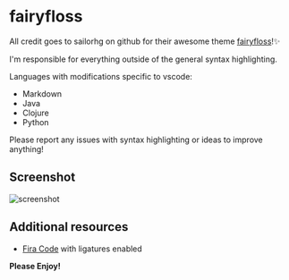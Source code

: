 # fairyfloss
All credit goes to sailorhg on github for their awesome theme [fairyfloss](https://github.com/sailorhg/fairyfloss)!✨

I'm responsible for everything outside of the general syntax highlighting.

Languages with modifications specific to vscode:

* Markdown
* Java
* Clojure
* Python

Please report any issues with syntax highlighting or ideas to improve anything!

## Screenshot

![screenshot](https://github.com/nopjmp/vscode-fairyfloss/blob/master/assets/fairyfloss.png?raw=true)

## Additional resources

- [Fira Code](https://github.com/tonsky/FiraCode) with ligatures enabled

**Please Enjoy!**
